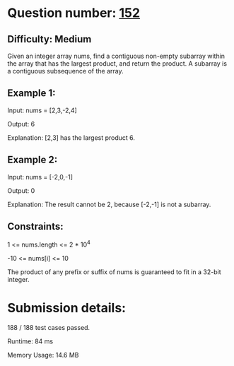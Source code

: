 # Question number: [152](https://leetcode.com/problems/maximum-product-subarray/)

## Difficulty: Medium
Given an integer array nums, find a contiguous non-empty subarray within the array that has the largest product, and return the product.
A subarray is a contiguous subsequence of the array.

## Example 1:
Input: nums = [2,3,-2,4]

Output: 6

Explanation: [2,3] has the largest product 6.

## Example 2:
Input: nums = [-2,0,-1]

Output: 0

Explanation: The result cannot be 2, because [-2,-1] is not a subarray.

## Constraints:
1 <= nums.length <= 2 * 10<sup>4</sup>

-10 <= nums[i] <= 10

The product of any prefix or suffix of nums is guaranteed to fit in a 32-bit integer.

# Submission details:
188 / 188 test cases passed.

Runtime: 84 ms

Memory Usage: 14.6 MB

